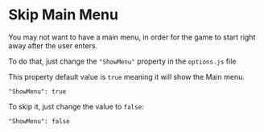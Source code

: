 # Skip Main Menu

You may not want to have a main menu, in order for the game to start right away after the user enters.

To do that, just change the `"ShowMenu"` property in the `options.js` file

This property default value is `true` meaning it will show the Main menu.

```
"ShowMenu": true
```

To skip it, just change the value to `false`:

```
"ShowMenu": false
```

